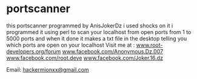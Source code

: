 # portscanner
this portscanner programmed by AnisJokerDz i used shocks on it i programmed it using perl to scan your localhost from open ports from 1 to 5000 ports and when it done it makes a txt file in the desktop telling you which ports are open on your localhost
Visit me at :
www.root-developers.org/forum
www.facebook.com/Anonymous.Dz.007
www.facebook.com/root.deve
www.facebook.com/Joker.16.dz

Email: hackermionxx@gmail.com
